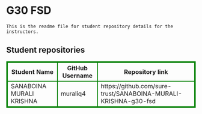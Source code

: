 # G30 FSD
    This is the readme file for student repository details for the instructors.
## Student repositories 
<table style="border : 2px solid green; width:100%;">
<tr >
<th style="border : 2px solid green;">Student Name</th>
<th style="border : 2px solid green;">GitHub Username</th>
<th style="border : 2px solid green;">Repository link</th>
</tr>
<tr style="border : 2px solid green;">
<td style="border : 2px solid green;">SANABOINA MURALI KRISHNA</td> 

<td style="border : 2px solid green;">muraliq4</td> 

<td style="border : 2px solid green;">https://github.com/sure-trust/SANABOINA-MURALI-KRISHNA-g30-fsd</td> 
</tr>
